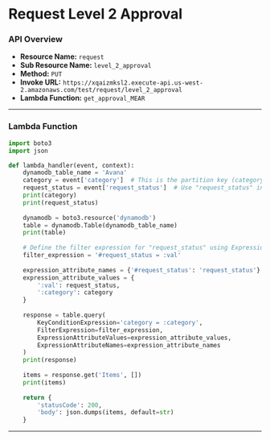 # Request Level 2 Approval

### API Overview
- **Resource Name:** `request`
- **Sub Resource Name:** `level_2_approval`
- **Method:** `PUT`
- **Invoke URL:** `https://xqaizmksl2.execute-api.us-west-2.amazonaws.com/test/request/level_2_approval`
- **Lambda Function:** `get_approval_MEAR`

---


### Lambda Function
```python
import boto3
import json

def lambda_handler(event, context):
    dynamodb_table_name = 'Avana'
    category = event['category']  # This is the partition key (category) value
    request_status = event['request_status']  # Use "request_status" instead of "Status"
    print(category)
    print(request_status)
    
    dynamodb = boto3.resource('dynamodb')
    table = dynamodb.Table(dynamodb_table_name)
    print(table)
    
    # Define the filter expression for "request_status" using ExpressionAttributeNames
    filter_expression = '#request_status = :val'
    
    expression_attribute_names = {'#request_status': 'request_status'}
    expression_attribute_values = {
        ':val': request_status,
        ':category': category
    }
    
    response = table.query(
        KeyConditionExpression='category = :category',
        FilterExpression=filter_expression,
        ExpressionAttributeValues=expression_attribute_values,
        ExpressionAttributeNames=expression_attribute_names
    )
    print(response)
    
    items = response.get('Items', [])
    print(items)
    
    return {
        'statusCode': 200,
        'body': json.dumps(items, default=str)
    }


```

---

